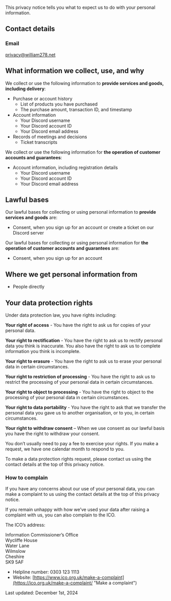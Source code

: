 This privacy notice tells you what to expect us to do with your personal information.

## Contact details

### Email

[privacy@william278.net](mailto:privacy@william278.net)

## What information we collect, use, and why

We collect or use the following information to **provide services and goods, including delivery**:

* Purchase or account history
  * List of products you have purchased
  * The purchase amount, transaction ID, and timestamp
* Account information
  * Your Discord username
  * Your Discord account ID
  * Your Discord email address
* Records of meetings and decisions
  * Ticket transcripts

We collect or use the following information for **the operation of customer accounts and guarantees**:

* Account information, including registration details
  * Your Discord username
  * Your Discord account ID
  * Your Discord email address

## Lawful bases

Our lawful bases for collecting or using personal information to **provide services and goods** are:

* Consent, when you sign up for an account or create a ticket on our Discord server

Our lawful bases for collecting or using personal information for **the operation of customer accounts and guarantees** are:

* Consent, when you sign up for an account

## Where we get personal information from

* People directly

## Your data protection rights

Under data protection law, you have rights including:

**Your right of access** - You have the right to ask us for copies of your personal data.

**Your right to rectification** - You have the right to ask us to rectify personal data you think is inaccurate. You also have the right to ask us to complete information you think is incomplete.

**Your right to erasure** - You have the right to ask us to erase your personal data in certain circumstances.

**Your right to restriction of processing** - You have the right to ask us to restrict the processing of your personal data in certain circumstances.

**Your right to object to processing** - You have the right to object to the processing of your personal data in certain circumstances.

**Your right to data portability** - You have the right to ask that we transfer the personal data you gave us to another organisation, or to you, in certain circumstances.

**Your right to withdraw consent** – When we use consent as our lawful basis you have the right to withdraw your consent.

You don’t usually need to pay a fee to exercise your rights. If you make a request, we have one calendar month to respond to you.

To make a data protection rights request, please contact us using the contact details at the top of this privacy notice.

### How to complain

If you have any concerns about our use of your personal data, you can make a complaint to us using the contact details at the top of this privacy notice.

If you remain unhappy with how we’ve used your data after raising a complaint with us, you can also complain to the ICO.

The ICO’s address:           

Information Commissioner’s Office  
Wycliffe House  
Water Lane  
Wilmslow  
Cheshire  
SK9 5AF  

* Helpline number: 0303 123 1113
* Website: [https://www.ico.org.uk/make-a-complaint](https://ico.org.uk/make-a-complaint/ "Make a complaint")

<div class="footer">
    <p>Last updated: December 1st, 2024</p>
</div>
